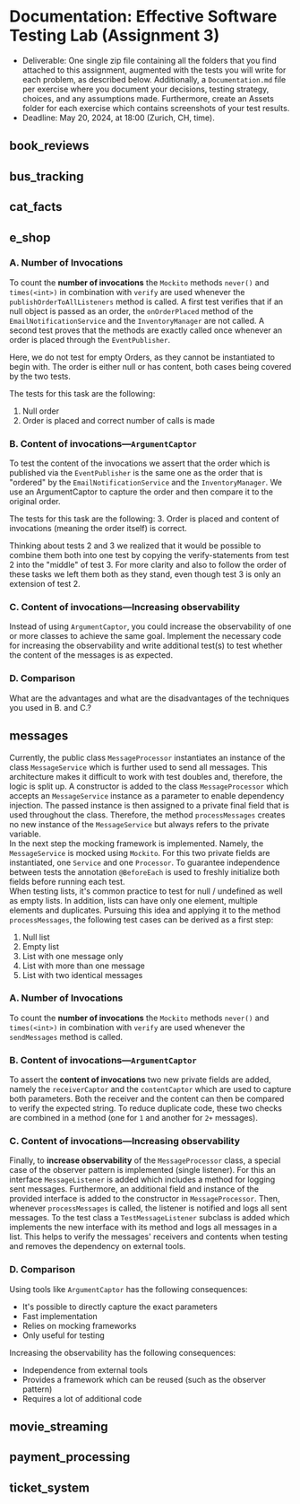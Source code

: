 # Documentation: Effective Software Testing Lab (Assignment 3)

- Deliverable: One single zip file containing all the folders that you find attached to this assignment, augmented with the
tests you will write for each problem, as described below. Additionally, a `Documentation.md` file per exercise where
you document your decisions, testing strategy, choices, and any assumptions made. Furthermore, create an
Assets folder for each exercise which contains screenshots of your test results.
- Deadline: May 20, 2024, at 18:00 (Zurich, CH, time).

## book_reviews

## bus_tracking

## cat_facts

## e_shop

### A. Number of Invocations
To count the **number of invocations** the `Mockito` methods `never()` and `times(<int>)` in combination with `verify` are 
used whenever the `publishOrderToAllListeners` method is called. A first test verifies that if an null object is
passed as an order, the `onOrderPlaced` method of the `EmailNotificationService` and the `InventoryManager` are not
called. A second test proves that the methods are exactly called once whenever an order is placed through the `EventPublisher`.

Here, we do not test for empty Orders, as they cannot be instantiated to begin with. The order is either null or has content,
both cases being covered by the two tests.

The tests for this task are the following:
1. Null order
2. Order is placed and correct number of calls is made

### B. Content of invocations—`ArgumentCaptor`
To test the content of the invocations we assert that the order which is published via the `EventPublisher` is the same one
as the order that is "ordered" by the `EmailNotificationService` and the `InventoryManager`. We use an ArgumentCaptor to capture
the order and then compare it to the original order.

The tests for this task are the following:
3. Order is placed and content of invocations (meaning the order itself) is correct.

Thinking about tests 2 and 3 we realized that it would be possible to combine them both into one test by copying the 
verify-statements from test 2 into the "middle" of test 3. For more clarity and also to follow the order of these tasks
we left them both as they stand, even though test 3 is only an extension of test 2.

### C. Content of invocations—Increasing observability

Instead of using `ArgumentCaptor`, you could increase the observability of one or more classes to achieve the same goal.
Implement the necessary code for increasing the observability and write additional test(s) to test whether the content of the messages is as expected.

### D. Comparison

What are the advantages and what are the disadvantages of the techniques you used in B. and C.?

## messages
Currently, the public class `MessageProcessor` instantiates an instance of the class `MessageService` which is further used to send all messages.
This architecture makes it difficult to work with test doubles and, therefore, the logic is split up. A constructor is added to the class `MessageProcessor`
which accepts an `MessageService` instance as a parameter to enable dependency injection. The passed instance is then assigned to a private final field that
is used throughout the class. Therefore, the method `processMessages` creates no new instance of the `MessageService` but always refers to the private variable.\
In the next step the mocking framework is implemented. Namely, the `MessageService` is mocked using `Mockito`. For this two private fields are instantiated, one `Service`
and one `Processor`. To guarantee independence between tests the annotation `@BeforeEach` is used to freshly initialize both fields before running each test.\
When testing lists, it's common practice to test for null / undefined as well as empty lists. In addition, lists can have only one element, multiple elements and duplicates.
Pursuing this idea and applying it to the method `processMessages`, the following test cases can be derived as a first step:
1. Null list
2. Empty list
3. List with one message only
4. List with more than one message
5. List with two identical messages

### A. Number of Invocations
To count the **number of invocations** the `Mockito` methods `never()` and `times(<int>)` in combination with `verify` are used whenever the `sendMessages` method is called.

### B. Content of invocations—`ArgumentCaptor`
To assert the **content of invocations** two new private fields are added, namely the `receiverCaptor` and the `contentCaptor` which are used to capture both parameters. Both the
receiver and the content can then be compared to verify the expected string. To reduce duplicate code, these two checks are combined in a method (one for `1` and another for `2+` messages).

### C. Content of invocations—Increasing observability
Finally, to **increase observability** of the `MessageProcessor` class, a special case of the observer pattern is implemented (single listener). For this an interface `MessageListener`
is added which includes a method for logging sent messages. Furthermore, an additional field and instance of the provided interface is added to the constructor in `MessageProcessor`.
Then, whenever `processMessages` is called, the listener is notified and logs all sent messages. To the test class a `TestMessageListener` subclass is added which implements the new interface with its method
and logs all messages in a list. This helps to verify the messages' receivers and contents when testing and removes the dependency on external tools.

### D. Comparison
Using tools like `ArgumentCaptor` has the following consequences:
- It's possible to directly capture the exact parameters
- Fast implementation
- Relies on mocking frameworks
- Only useful for testing

Increasing the observability has the following consequences:
- Independence from external tools
- Provides a framework which can be reused (such as the observer pattern)
- Requires a lot of additional code


## movie_streaming

## payment_processing

## ticket_system
